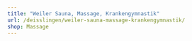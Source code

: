 ```yaml
---
title: "Weiler Sauna, Massage, Krankengymnastik"
url: /deisslingen/weiler-sauna-massage-krankengymnastik/
shop: Massage
---
```

